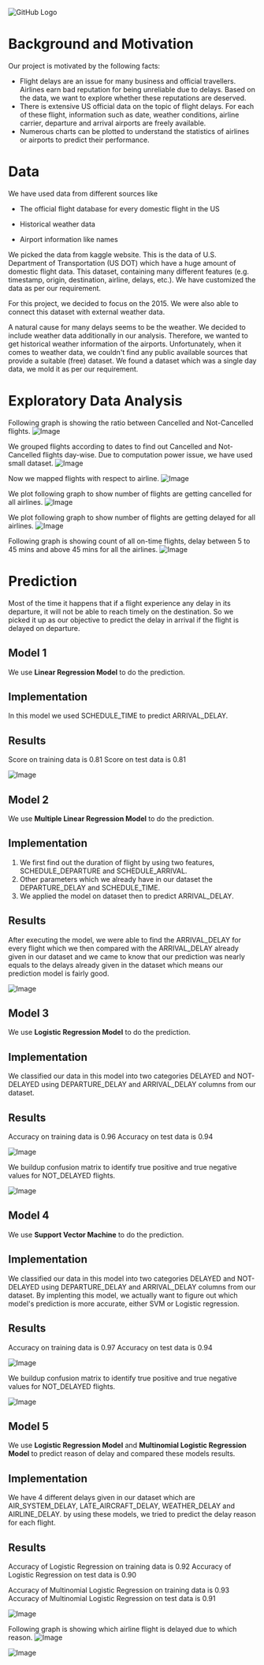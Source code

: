 ![GitHub Logo](/header.jpg)

# Background and Motivation
Our project is motivated by the following facts: 
- Flight delays are an issue for many business and official travellers. Airlines earn bad reputation for being unreliable due to delays. Based on the data, we want to explore whether these reputations are deserved. 
- There is extensive US official data on the topic of flight delays. For each of these flight, information such as date, weather conditions, airline carrier, departure and arrival airports are freely available.
- Numerous charts can be plotted to understand the statistics of airlines or airports to predict their performance.

# Data
We have used data from different sources like
- The official flight database for every domestic flight in the US 

- Historical weather data

- Airport information like names
  
We picked the data from kaggle website. This is the data of U.S. Department of Transportation (US DOT) which have a huge amount of domestic flight data. This dataset, containing many different features (e.g. timestamp, origin, destination, airline, delays, etc.). We have customized the data as per our requirement. 

For this project, we decided to focus on the 2015. We were also able to connect this dataset with external weather data.  

A natural cause for many delays seems to be the weather. We decided to include weather data additionally in our analysis. Therefore, we wanted to get historical weather information of the airports. Unfortunately, when it comes to weather data, we couldn't find any public available sources that provide a suitable (free) dataset. We found a dataset which was a single day data, we mold it as per our requirement. 

# Exploratory Data Analysis

Following graph is showing the ratio between Cancelled and Not-Cancelled flights.
![Image](/flight_datacancel1.png)

We grouped flights according to dates to find out Cancelled and Not-Cancelled flights day-wise. 
Due to computation power issue, we have used small dataset.
![Image](/flight_datacancel2.png)

Now we mapped flights with respect to airline.
![Image](/flight_datacancel3.png)

We plot following graph to show number of flights are getting cancelled for all airlines. 
![Image](/flight_datarating1.png)

We plot following graph to show number of flights are getting delayed for all airlines. 
![Image](/flight_datarating3.png)

Following graph is showing count of all on-time flights, delay between 5 to 45 mins and above 45 mins for all the airlines.
![Image](/flight_datarating2.png)

# Prediction
Most of the time it happens that if a flight experience any delay in its departure, it will not be able to reach timely on the destination. So we picked it up as our objective to predict the delay in arrival if the flight is delayed on departure.

## Model 1
We use **Linear Regression Model** to do the prediction.

## Implementation
In this model we used SCHEDULE_TIME to predict ARRIVAL_DELAY.

## Results
Score on training data is 0.81
Score on test data is 0.81

![Image](/flight_dataLR1.png)

## Model 2
We use **Multiple Linear Regression Model** to do the prediction.

## Implementation
1. We first find out the duration of flight by using two features, SCHEDULE_DEPARTURE and SCHEDULE_ARRIVAL.
2. Other parameters which we already have in our dataset the DEPARTURE_DELAY and SCHEDULE_TIME.
3. We applied the model on dataset then to predict ARRIVAL_DELAY.

## Results
After executing the model, we were able to find the ARRIVAL_DELAY for every flight which we then compared with the ARRIVAL_DELAY already given in our dataset and we came to know that our prediction was nearly equals to the delays already given in the dataset which means our prediction model is fairly good.

![Image](/flight_dataLR2.png)

## Model 3
We use **Logistic Regression Model** to do the prediction. 

## Implementation
We classified our data in this model into two categories DELAYED and NOT-DELAYED using DEPARTURE_DELAY and ARRIVAL_DELAY columns from our dataset.

## Results
Accuracy on training data is 0.96
Accuracy on test data is 0.94

![Image](/flight_dataLR4.png)

We buildup confusion matrix to identify true positive and true negative values for NOT_DELAYED flights.

![Image](/flight_dataLR3.png)

## Model 4
We use **Support Vector Machine** to do the prediction. 

## Implementation
We classified our data in this model into two categories DELAYED and NOT-DELAYED using DEPARTURE_DELAY and ARRIVAL_DELAY columns from our dataset. By implenting this model, we actually want to figure out which model's prediction is more accurate, either SVM or Logistic regression.

## Results
Accuracy on training data is 0.97
Accuracy on test data is 0.94

![Image](/flight_dataLR4.png)

We buildup confusion matrix to identify true positive and true negative values for NOT_DELAYED flights.

![Image](/flight_dataLR5.png)

## Model 5
We use **Logistic Regression Model** and **Multinomial Logistic Regression Model** to predict reason of delay and compared these models results. 

## Implementation
We have 4 different delays given in our dataset which are AIR_SYSTEM_DELAY, LATE_AIRCRAFT_DELAY, WEATHER_DELAY and AIRLINE_DELAY. by using these models, we tried to predict the delay reason for each flight.

## Results
Accuracy of Logistic Regression on training data is 0.92
Accuracy of Logistic Regression on test data is 0.90

Accuracy of Multinomial Logistic Regression on training data is 0.93
Accuracy of Multinomial Logistic Regression on test data is 0.91

![Image](/flight_datadelay.png)

Following graph is showing which airline flight is delayed due to which reason.
![Image](/flight_dataLR7.png)

![Image](/flight_dataLR6.png)







